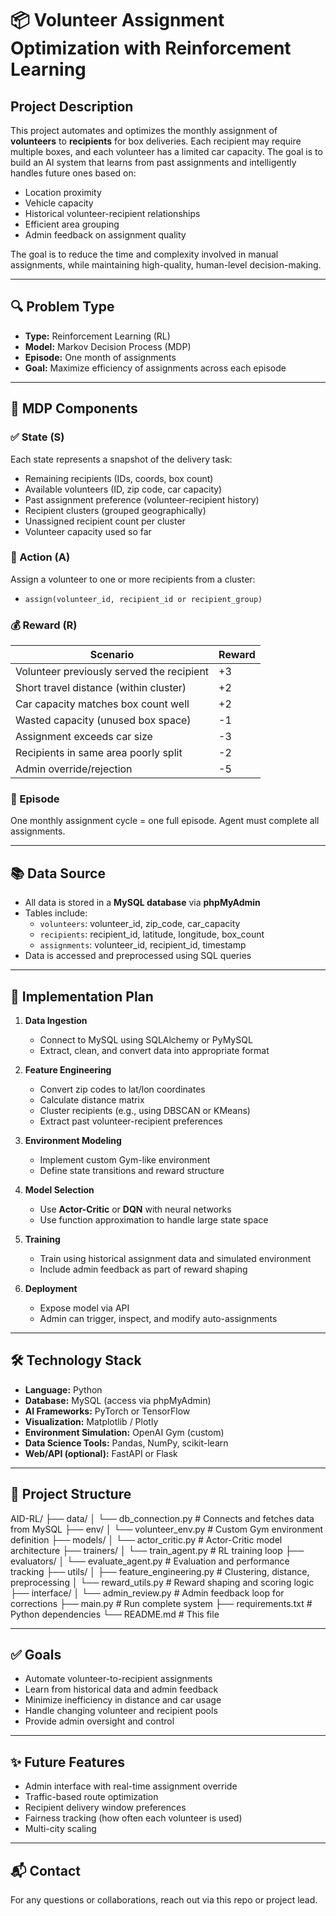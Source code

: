 # 📦 Volunteer Assignment Optimization with Reinforcement Learning

## Project Description

This project automates and optimizes the monthly assignment of **volunteers** to **recipients** for box deliveries. Each recipient may require multiple boxes, and each volunteer has a limited car capacity. The goal is to build an AI system that learns from past assignments and intelligently handles future ones based on:

- Location proximity
- Vehicle capacity
- Historical volunteer-recipient relationships
- Efficient area grouping
- Admin feedback on assignment quality

The goal is to reduce the time and complexity involved in manual assignments, while maintaining high-quality, human-level decision-making.

---

## 🔍 Problem Type

- **Type:** Reinforcement Learning (RL)
- **Model:** Markov Decision Process (MDP)
- **Episode:** One month of assignments
- **Goal:** Maximize efficiency of assignments across each episode

---

## 🧩 MDP Components

### ✅ State (S)

Each state represents a snapshot of the delivery task:

- Remaining recipients (IDs, coords, box count)
- Available volunteers (ID, zip code, car capacity)
- Past assignment preference (volunteer-recipient history)
- Recipient clusters (grouped geographically)
- Unassigned recipient count per cluster
- Volunteer capacity used so far

### 🎯 Action (A)

Assign a volunteer to one or more recipients from a cluster:

- `assign(volunteer_id, recipient_id or recipient_group)`

### 💰 Reward (R)

| Scenario | Reward |
|---------|--------|
| Volunteer previously served the recipient | +3 |
| Short travel distance (within cluster) | +2 |
| Car capacity matches box count well | +2 |
| Wasted capacity (unused box space) | -1 |
| Assignment exceeds car size | -3 |
| Recipients in same area poorly split | -2 |
| Admin override/rejection | -5 |

### 🔁 Episode

One monthly assignment cycle = one full episode. Agent must complete all assignments.

---

## 📚 Data Source

- All data is stored in a **MySQL database** via **phpMyAdmin**
- Tables include:
  - `volunteers`: volunteer_id, zip_code, car_capacity
  - `recipients`: recipient_id, latitude, longitude, box_count
  - `assignments`: volunteer_id, recipient_id, timestamp
- Data is accessed and preprocessed using SQL queries

---

## 🧪 Implementation Plan

1. **Data Ingestion**
   - Connect to MySQL using SQLAlchemy or PyMySQL
   - Extract, clean, and convert data into appropriate format

2. **Feature Engineering**
   - Convert zip codes to lat/lon coordinates
   - Calculate distance matrix
   - Cluster recipients (e.g., using DBSCAN or KMeans)
   - Extract past volunteer-recipient preferences

3. **Environment Modeling**
   - Implement custom Gym-like environment
   - Define state transitions and reward structure

4. **Model Selection**
   - Use **Actor-Critic** or **DQN** with neural networks
   - Use function approximation to handle large state space

5. **Training**
   - Train using historical assignment data and simulated environment
   - Include admin feedback as part of reward shaping

6. **Deployment**
   - Expose model via API
   - Admin can trigger, inspect, and modify auto-assignments

---

## 🛠️ Technology Stack

- **Language:** Python
- **Database:** MySQL (access via phpMyAdmin)
- **AI Frameworks:** PyTorch or TensorFlow
- **Visualization:** Matplotlib / Plotly
- **Environment Simulation:** OpenAI Gym (custom)
- **Data Science Tools:** Pandas, NumPy, scikit-learn
- **Web/API (optional):** FastAPI or Flask

---

## 📂 Project Structure

AID-RL/
├── data/
│   └── db_connection.py        # Connects and fetches data from MySQL
├── env/
│   └── volunteer_env.py        # Custom Gym environment definition
├── models/
│   └── actor_critic.py         # Actor-Critic model architecture
├── trainers/
│   └── train_agent.py          # RL training loop
├── evaluators/
│   └── evaluate_agent.py       # Evaluation and performance tracking
├── utils/
│   ├── feature_engineering.py  # Clustering, distance, preprocessing
│   └── reward_utils.py         # Reward shaping and scoring logic
├── interface/
│   └── admin_review.py         # Admin feedback loop for corrections
├── main.py                     # Run complete system
├── requirements.txt            # Python dependencies
└── README.md                   # This file

---

## ✅ Goals

- Automate volunteer-to-recipient assignments
- Learn from historical data and admin feedback
- Minimize inefficiency in distance and car usage
- Handle changing volunteer and recipient pools
- Provide admin oversight and control

---

## ✨ Future Features

- Admin interface with real-time assignment override
- Traffic-based route optimization
- Recipient delivery window preferences
- Fairness tracking (how often each volunteer is used)
- Multi-city scaling

---

## 📬 Contact

For any questions or collaborations, reach out via this repo or project lead.

